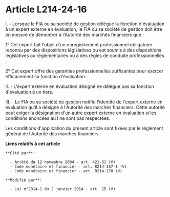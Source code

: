# Article L214-24-16

I. - Lorsque le FIA ou sa société de gestion délègue la fonction d'évaluation à un expert externe en évaluation, le FIA ou sa
société de gestion doit être en mesure de démontrer à l'Autorité des marchés financiers que : 

1° Cet expert fait l'objet d'un enregistrement professionnel obligatoire reconnu par des dispositions législatives ou est
soumis à des dispositions législatives ou réglementaires ou à des règles de conduite professionnelles ; 

2° Cet expert offre des garanties professionnelles suffisantes pour exercer efficacement sa fonction d'évaluation. 

II. - L'expert externe en évaluation désigné ne délègue pas sa fonction d'évaluation à un tiers. 

III. - Le FIA ou sa société de gestion notifie l'identité de l'expert externe en évaluation qu'il a désigné à l'Autorité des
marchés financiers. Cette autorité peut exiger la désignation d'un autre expert externe en évaluation si les conditions
énoncées au I ne sont pas respectées. 

Les conditions d'application du présent article sont fixées par le règlement général de l'Autorité des marchés financiers.

**Liens relatifs à cet article**

	**Cité par**:

	  - Arrêté du 12 novembre 2004 - art. 421-31 (V)
	  - Code monétaire et financier - art. R214-157-1 (V)
	  - Code monétaire et financier - art. R214-170 (V)

	**Modifié par**:

	  - Loi n°2014-1 du 2 janvier 2014 - art. 25 (V)
